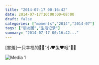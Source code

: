 ```yaml
---
title: "2014-07-17 00:16:42"
date: 2014-07-17T10:00:00+08:00
draft: false
categories: ["moments","2014","2014-07"]
tags: ["朋友圈","生活记录"]
summary: "2014-07-17 00:16:42..."
---
```


[害羞]一只幸福的🐰🐰“小❤️兔❤️咂”🐰🐰

![Media 1](/Moments/photos/2014-07-17/201407170016420.jpg)

